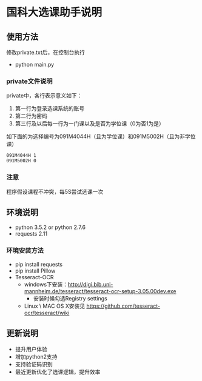 # 国科大选课助手说明 #
## 使用方法 ##
修改private.txt后，在控制台执行
- python main.py

### private文件说明
private中，各行表示意义如下：

1. 第一行为登录选课系统的账号
2. 第二行为密码
3. 第三行及以后每一行为一门课以及是否为学位课（0为否1为是）

如下面的为选择编号为091M4044H（且为学位课）和091M5002H（且为非学位课）

```
091M4044H 1
091M5002H 0
```

### 注意 ###
程序假设课程不冲突，每5S尝试选课一次


## 环境说明

- python 3.5.2 or python 2.7.6
- requests 2.11

### 环境安装方法
- pip install requests
- pip install Pillow
- Tesseract-OCR
  - windows下安装：http://digi.bib.uni-mannheim.de/tesseract/tesseract-ocr-setup-3.05.00dev.exe
    - 安装时候勾选Registry settings
  - Linux  \  MAC OS X安装见 https://github.com/tesseract-ocr/tesseract/wiki

## 更新说明

- 提升用户体验
- 增加python2支持
- 支持验证码识别
- 最近更新优化了选课逻辑，提升效率